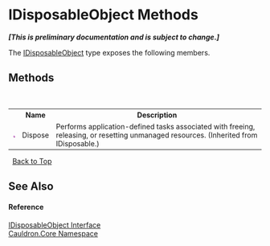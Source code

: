 # IDisposableObject Methods
 _**\[This is preliminary documentation and is subject to change.\]**_

The <a href="T_Cauldron_Core_IDisposableObject">IDisposableObject</a> type exposes the following members.


## Methods
&nbsp;<table><tr><th></th><th>Name</th><th>Description</th></tr><tr><td>![Public method](media/pubmethod.gif "Public method")</td><td>Dispose</td><td>
Performs application-defined tasks associated with freeing, releasing, or resetting unmanaged resources.
 (Inherited from IDisposable.)</td></tr></table>&nbsp;
<a href="#idisposableobject-methods">Back to Top</a>

## See Also


#### Reference
<a href="T_Cauldron_Core_IDisposableObject">IDisposableObject Interface</a><br /><a href="N_Cauldron_Core">Cauldron.Core Namespace</a><br />